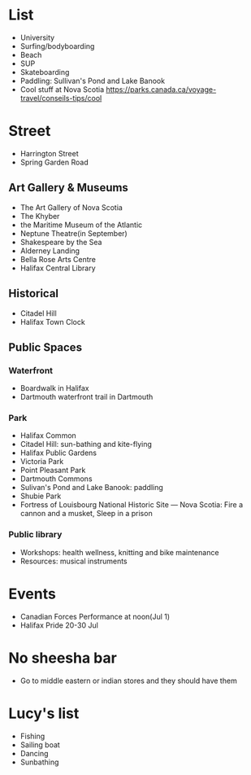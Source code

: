 # List
- University
- Surfing/bodyboarding
- Beach
- SUP
- Skateboarding
- Paddling: Sullivan's Pond and Lake Banook
- Cool stuff at Nova Scotia https://parks.canada.ca/voyage-travel/conseils-tips/cool

# Street
- Harrington Street
- Spring Garden Road

## Art Gallery & Museums
- The Art Gallery of Nova Scotia
- The Khyber
- the Maritime Museum of the Atlantic
- Neptune Theatre(in September)
- Shakespeare by the Sea
- Alderney Landing
- Bella Rose Arts Centre
- Halifax Central Library

## Historical
- Citadel Hill
- Halifax Town Clock

## Public Spaces
### Waterfront
- Boardwalk in Halifax
- Dartmouth waterfront trail in Dartmouth

### Park
- Halifax Common
- Citadel Hill: sun-bathing and kite-flying
- Halifax Public Gardens
- Victoria Park
- Point Pleasant Park
- Dartmouth Commons
- Sulivan's Pond and Lake Banook: paddling
- Shubie Park
- Fortress of Louisbourg National Historic Site — Nova Scotia: Fire a cannon and a musket, Sleep in a prison

### Public library
- Workshops: health wellness, knitting and bike maintenance
- Resources: musical instruments

# Events
- Canadian Forces Performance at noon(Jul 1)
- Halifax Pride 20-30 Jul


# No sheesha bar
- Go to middle eastern or indian stores and they should have them 

# Lucy's list
- Fishing
- Sailing boat
- Dancing
- Sunbathing
